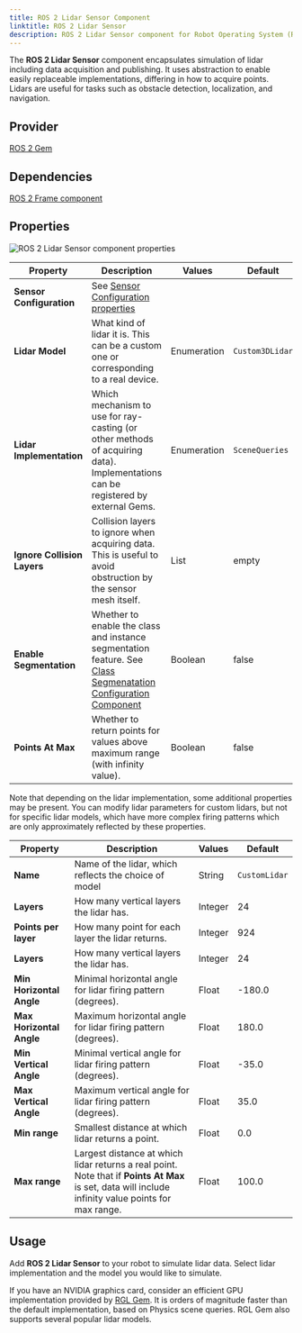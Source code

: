```yaml
---
title: ROS 2 Lidar Sensor Component
linktitle: ROS 2 Lidar Sensor
description: ROS 2 Lidar Sensor component for Robot Operating System (ROS 2) in Open 3D Engine (O3DE).
---
```


The **ROS 2 Lidar Sensor** component encapsulates simulation of lidar including data acquisition and publishing.
It uses abstraction to enable easily replaceable implementations, differing in how to acquire points.
Lidars are useful for tasks such as obstacle detection, localization, and navigation.


## Provider

[ROS 2 Gem](/docs/user-guide/gems/reference/robotics/ros2)

## Dependencies

[ROS 2 Frame component](/user-guide/components/reference/ros2/core/ros2-frame)

## Properties

![ROS 2 Lidar Sensor component properties](/images/user-guide/components/reference/robotics/ros2/ros2-lidar-sensor-component.png)

| Property                    | Description                                                                                                                                                                | Values      | Default         |
|-----------------------------|----------------------------------------------------------------------------------------------------------------------------------------------------------------------------|-------------|-----------------|
| **Sensor Configuration**    | See [Sensor Configuration properties](common/sensor-configuration.md)                                                                                                      |             |                 |
| **Lidar Model**             | What kind of lidar it is. This can be a custom one or corresponding to a real device.                                                                                      | Enumeration | `Custom3DLidar` |
| **Lidar Implementation**    | Which mechanism to use for ray-casting (or other methods of acquiring data). Implementations can be registered by external Gems.                                           | Enumeration | `SceneQueries`  |
| **Ignore Collision Layers** | Collision layers to ignore when acquiring data. This is useful to avoid obstruction by the sensor mesh itself.                                                             | List        | empty           |
| **Enable Segmentation**     | Whether to enable the class and instance segmentation feature. See [Class Segmenatation Configuration Component](common/class-segmentation-configuration.md)               | Boolean     | false           |
| **Points At Max**           | Whether to return points for values above maximum range (with infinity value).                                                                                             | Boolean     | false           |

Note that depending on the lidar implementation, some additional properties may be present.
You can modify lidar parameters for custom lidars, but not for specific lidar models, 
which have more complex firing patterns which are only approximately reflected by these properties.

| Property                  | Description                                                                                                                                         | Values  | Default       |
|---------------------------|-----------------------------------------------------------------------------------------------------------------------------------------------------|---------|---------------|
| **Name**                  | Name of the lidar, which reflects the choice of model                                                                                               | String  | `CustomLidar` |
| **Layers**                | How many vertical layers the lidar has.                                                                                                             | Integer | 24            |
| **Points per layer**      | How many point for each layer the lidar returns.                                                                                                    | Integer | 924           |
| **Layers**                | How many vertical layers the lidar has.                                                                                                             | Integer | 24            |
| **Min Horizontal Angle**  | Minimal horizontal angle for lidar firing pattern (degrees).                                                                                        | Float   | -180.0        |
| **Max Horizontal Angle**  | Maximum horizontal angle for lidar firing pattern (degrees).                                                                                        | Float   | 180.0         |
| **Min Vertical Angle**    | Minimal vertical angle for lidar firing pattern (degrees).                                                                                          | Float   | -35.0         |
| **Max Vertical Angle**    | Maximum vertical angle for lidar firing pattern (degrees).                                                                                          | Float   | 35.0          |
| **Min range**             | Smallest distance at which lidar returns a point.                                                                                                   | Float   | 0.0           |
| **Max range**             | Largest distance at which lidar returns a real point. Note that if **Points At Max** is set, data will include infinity value points for max range. | Float   | 100.0         |

## Usage

Add **ROS 2 Lidar Sensor** to your robot to simulate lidar data. Select lidar implementation and the model you would like to simulate.

If you have an NVIDIA graphics card, consider an efficient GPU implementation provided by [RGL Gem](https://github.com/RobotecAI/o3de-rgl-gem).
It is orders of magnitude faster than the default implementation, based on Physics scene queries. RGL Gem also supports several popular lidar models.
